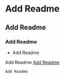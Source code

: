 # Add Readme
## Add Readme
### Add Readme
* Add Readme

Add Readme
[Add Readme](www.baidu.com)
```
Add Readme
```
